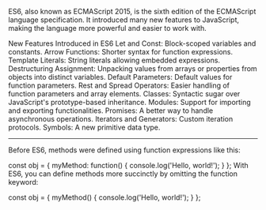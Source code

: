 ES6, also known as ECMAScript 2015, is the sixth edition of the ECMAScript language specification. It introduced many new features to JavaScript, making the language more powerful and easier to work with.

New Features Introduced in ES6
Let and Const: Block-scoped variables and constants.
Arrow Functions: Shorter syntax for function expressions.
Template Literals: String literals allowing embedded expressions.
Destructuring Assignment: Unpacking values from arrays or properties from objects into distinct variables.
Default Parameters: Default values for function parameters.
Rest and Spread Operators: Easier handling of function parameters and array elements.
Classes: Syntactic sugar over JavaScript's prototype-based inheritance.
Modules: Support for importing and exporting functionalities.
Promises: A better way to handle asynchronous operations.
Iterators and Generators: Custom iteration protocols.
Symbols: A new primitive data type.






-------------
Before ES6, methods were defined using function expressions like this:

const obj = {
  myMethod: function() {
    console.log('Hello, world!');
  }
};
With ES6, you can define methods more succinctly by omitting the function keyword:

const obj = {
  myMethod() {
    console.log('Hello, world!');
  }
};
